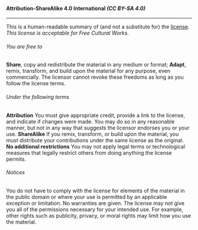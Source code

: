 #### Attribution-ShareAlike 4.0 International *(CC BY-SA 4.0)*
---
This is a human-readable summary of (and not a substitute for) the [license](http://http://creativecommons.org/licenses/by-sa/4.0/legalcode/ "See license ->").  
*This license is acceptable for Free Cultural Works.*  

###### You are free to

**Share**, copy and redistribute the material in any medium or format;
**Adapt**, remix, transform, and build upon the material for any purpose, even commercially.
The licensor cannot revoke these freedoms as long as you follow the license terms.

###### Under the following terms

**Attribution** You must give appropriate credit, provide a link to the license, and indicate if changes were made. You may do so in any reasonable manner, but not in any way that suggests the licensor endorses you or your use.
**ShareAlike** If you remix, transform, or build upon the material, you must distribute your contributions under the same license as the original.
**No additional restrictions** You may not apply legal terms or technological measures that legally restrict others from doing anything the license permits.

###### Notices

You do not have to comply with the license for elements of the material in the public domain or where your use is permitted by an applicable exception or limitation.
No warranties are given. The license may not give you all of the permissions necessary for your intended use. For example, other rights such as publicity, privacy, or moral rights may limit how you use the material.
